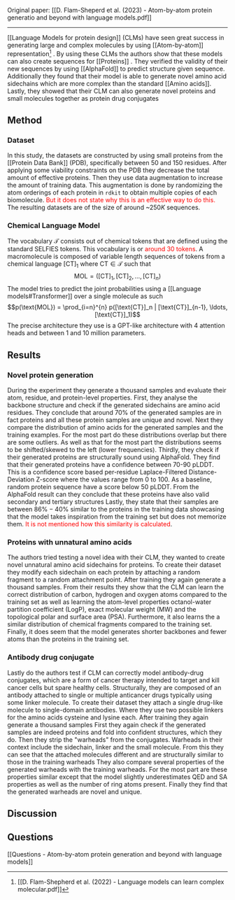 Original paper: [[D. Flam-Sheperd et al. (2023) - Atom-by-atom protein generatio and beyond with language models.pdf]]
***
[[Language Models for protein design]] (CLMs) have seen great success in generating large and complex molecules by using [[Atom-by-atom]] representation[^1] . By using these CLMs the authors show that these models can also create sequences for [[Proteins]] . They verified the validity of their new sequences by using [[AlphaFold]] to predict structure given sequence. Additionally they found that their model is able to generate novel amino acid sidechains which are more complex than the standard [[Amino acids]]. Lastly, they showed that their CLM can also generate novel proteins and small molecules together as protein drug conjugates
## Method

### Dataset
In this study, the datasets are constructed by using small proteins from the [[Protein Data Bank]] (PDB), specifically between 50 and 150 residues. After applying some viability constraints on the PDB they decrease the total amount of effective proteins. Then they use data augmentation to increase the amount of training data. This augmentation is done by randomizing the atom orderings of each protein in `rdkit` to obtain multiple copies of each biomolecule. <span style="color:#ff0000">But it does not state why this is an effective way to do this.</span> The resulting datasets are of the size of around ~$250K$ sequences.
### Chemical Language Model
The vocabulary $\mathcal{T}$ consists out of chemical tokens that are defined using the standard SELFIES tokens. This vocabulary is or <span style="color:#ff0000">around 30 tokens</span>. A macromolecule is composed of variable length sequences of tokens from a chemical language $[\text{CT}]_1$ where $\text{CT} \in \mathcal{T}$ such that $$\text{MOL} = ([\text{CT}]_1,[\text{CT}]_2, \ldots, [\text{CT}]_n)$$The model tries to predict the joint probabilities using a [[Language models#Transformer]] over a single molecule as such $$p(\text{MOL}) = \prod_{i=n}^{n} p([\text{CT}]_n | [\text{CT}]_{n-1}, \ldots, [\text{CT}]_1)$$The precise architecture they use is a GPT-like architecture with 4 attention heads and between 1 and 10 million parameters.
## Results
### Novel protein generation
During the experiment they generate a thousand samples and evaluate their atom, residue, and protein-level properties. 
First, they analyse the backbone structure and check if the generated sidechains are amino acid residues. They conclude that around $70\%$ of the generated samples are in fact proteins and all these protein samples are unique and novel. 
Next they compare the distribution of amino acids for the generated samples and the training examples. For the most part do these distributions overlap but there are some outliers. As well as that for the most part the distributions seems to be shifted/skewed to the left (lower frequencies).
Thirdly, they check if their generated proteins are structurally sound using AlphaFold. They find that their generated proteins have a confidence between 70-90 pLDDT. This is a confidence score based per-residue Laplace-Filtered Distance-Deviation Z-score where the values range from 0 to 100. As a baseline, random protein sequence have a score below 50 pLDDT. From the AlphaFold result can they conclude that these proteins have also valid secondary and tertiary structures 
Lastly, they state that their samples are between $86\% - 40\%$ similar to the proteins in the training data showcasing that the model takes inspiration from the training set but does not memorize them. <span style="color:#ff0000">It is not mentioned how this similarity is calculated</span>.
### Proteins with unnatural amino acids
The authors tried testing a novel idea with their CLM, they wanted to create novel unnatural amino acid sidechains for proteins. To create their dataset they modify each sidechain on each protein by attaching a random fragment to a random attachment point. After training they again generate a thousand samples.
From their results they show that the CLM can learn the correct distribution of carbon, hydrogen and oxygen atoms compared to the training set as well as learning the atom-level properties octanol-water partition coefficient (LogP), exact molecular weight (MW) and the topological polar and surface area (PSA).
Furthermore, it also learns the a similar distribution of chemical fragments compared to the training set.
Finally, it does seem that the model generates shorter backbones and fewer atoms than the proteins in the training set.
### Antibody drug conjugate
Lastly do the authors test if CLM can correctly model antibody-drug conjugates, which are a form of cancer therapy intended to target and kill cancer cells but spare healthy cells. Structurally, they are composed of an antibody attached to single or multiple anticancer drugs typically using some linker molecule. To create their dataset they attach a single drug-like molecule to single-domain antibodies. Where they use two possible linkers for the amino acids cysteine and lysine each. After training they again generate a thousand samples
First they again check if the generated samples are indeed proteins and fold into confident structures, which they do. 
Then they strip the "warheads" from the conjugates. Warheads in their context include the sidechain, linker and the small molecule. From this they can see that the attached molecules different and are structurally similar to those in the training warheads
They also compare several properties of the generated warheads with the training warheads. For the most part are these properties similar except that the model slightly underestimates QED and SA properties as well as the number of ring atoms present.
Finally they find that the generated warheads are novel and unique.
## Discussion




## Questions
[[Questions - Atom-by-atom protein generation and beyond with language models]]


[^1]: [[D. Flam-Shepherd et al. (2022) - Language models can learn complex molecular.pdf]]